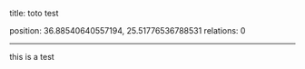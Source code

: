 title: toto test

position: 36.88540640557194, 25.51776536788531
relations: 0

---

















this is a test